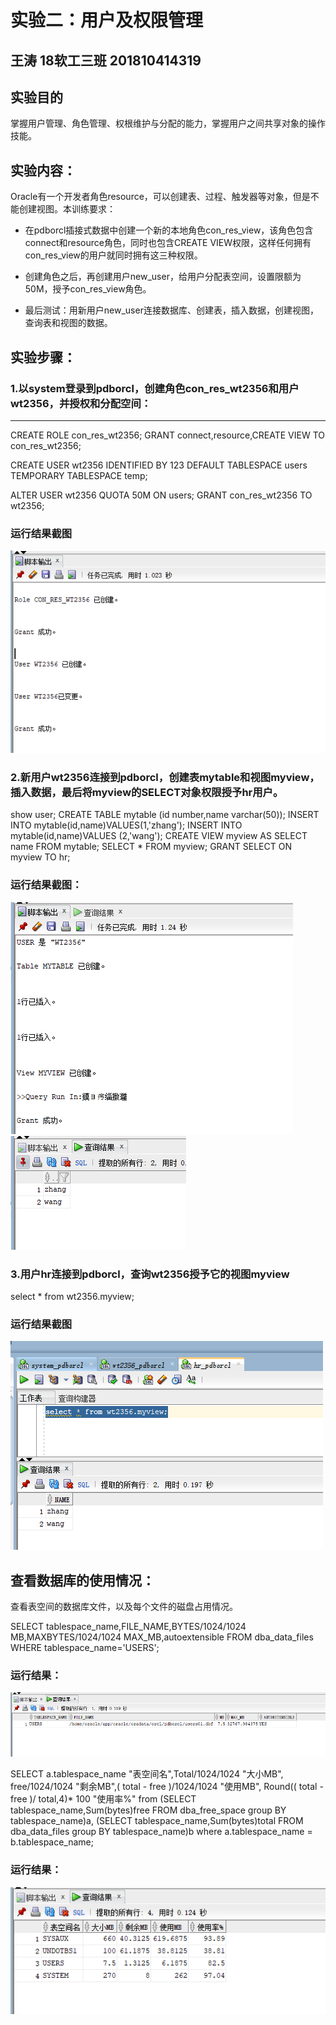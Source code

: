# 实验二：用户及权限管理
## 王涛 18软工三班 201810414319 
## 实验目的
掌握用户管理、角色管理、权根维护与分配的能力，掌握用户之间共享对象的操作技能。
## 实验内容：
Oracle有一个开发者角色resource，可以创建表、过程、触发器等对象，但是不能创建视图。本训练要求：

- 在pdborcl插接式数据中创建一个新的本地角色con_res_view，该角色包含connect和resource角色，同时也包含CREATE VIEW权限，这样任何拥有con_res_view的用户就同时拥有这三种权限。

- 创建角色之后，再创建用户new_user，给用户分配表空间，设置限额为50M，授予con_res_view角色。

- 最后测试：用新用户new_user连接数据库、创建表，插入数据，创建视图，查询表和视图的数据。

## 实验步骤：
### 1.以system登录到pdborcl，创建角色con_res_wt2356和用户wt2356，并授权和分配空间：
***
CREATE ROLE con_res_wt2356;
GRANT connect,resource,CREATE VIEW TO con_res_wt2356;

CREATE USER wt2356 IDENTIFIED BY 123 DEFAULT TABLESPACE users TEMPORARY TABLESPACE temp;

ALTER USER wt2356 QUOTA 50M ON users;
GRANT con_res_wt2356 TO wt2356;
### 运行结果截图
![运行结果一](p1.png)

### 2.新用户wt2356连接到pdborcl，创建表mytable和视图myview，插入数据，最后将myview的SELECT对象权限授予hr用户。
show user;
CREATE TABLE mytable (id number,name varchar(50));
INSERT INTO mytable(id,name)VALUES(1,'zhang');
INSERT INTO mytable(id,name)VALUES (2,'wang');
CREATE VIEW myview AS SELECT name FROM mytable;
SELECT * FROM myview;
GRANT SELECT ON myview TO hr;

### 运行结果截图：
![运行结果二](p2.png)
![运行结果三](p3.png)

### 3.用户hr连接到pdborcl，查询wt2356授予它的视图myview
select * from wt2356.myview;

### 运行结果截图
![运行结果四](p4.png)


## 查看数据库的使用情况：
查看表空间的数据库文件，以及每个文件的磁盘占用情况。

SELECT tablespace_name,FILE_NAME,BYTES/1024/1024 MB,MAXBYTES/1024/1024 MAX_MB,autoextensible FROM dba_data_files  WHERE  tablespace_name='USERS';

### 运行结果：
![运行结果](p5.png)

SELECT a.tablespace_name "表空间名",Total/1024/1024 "大小MB",
 free/1024/1024 "剩余MB",( total - free )/1024/1024 "使用MB",
 Round(( total - free )/ total,4)* 100 "使用率%"
 from (SELECT tablespace_name,Sum(bytes)free
        FROM   dba_free_space group  BY tablespace_name)a,
       (SELECT tablespace_name,Sum(bytes)total FROM dba_data_files
        group  BY tablespace_name)b
 where  a.tablespace_name = b.tablespace_name;

 ### 运行结果：
 ![运行结果](p6.png)